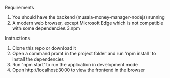 Requirements
1. You should have the backend (musala-money-manager-nodejs) running
2. A modern web browser, except Microsoft Edge which is not compatible with some dependencies
3.npm

Instructions
1. Clone this repo or download it
2. Open a command promt in the project folder and run 'npm install' to install the dependencies
3. Run 'npm start' to run the application in development mode
4. Open http://localhost:3000 to view the frontend in the browser


